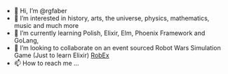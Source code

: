 - 👋 Hi, I’m @rgfaber
- 👀 I’m interested in history, arts, the universe, physics, mathematics, music and much more
- 🌱 I’m currently learning Polish, Elixir, Elm, Phoenix Framework and GoLang, 
- 💞️ I’m looking to collaborate on an event sourced Robot Wars Simulation Game (Just to learn Elixir) [RobEx](https://github.com/rgfaber/robex.git)
- 📫 How to reach me ...

<!---
rgfaber/rgfaber is a ✨ special ✨ repository because its `README.md` (this file) appears on your GitHub profile.
You can click the Preview link to take a look at your changes.
--->
